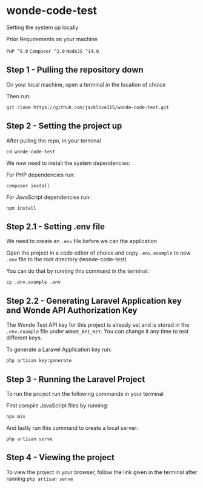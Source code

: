 # wonde-code-test
Setting the system up locally

Prior Requirements on your machine 

`PHP ^8.0`
`Composer ^2.0` 
`NodeJS ^14.0`

## Step 1 - Pulling the repository down

On your local machine, open a terminal in the location of choice

Then run:

`git clone https://github.com/jacklove315/wonde-code-test.git`

## Step 2 - Setting the project up

After pulling the repo, in your terminal 

`cd wonde-code-test`

We now need to install the system dependencies:

For PHP dependencies run:

`composer install`

For JavaScript dependencies run:

`npm install`
   
## Step 2.1 - Setting .env file 

We need to create an `.env` file before we can the application

Open the project in a code editor of choice and copy `.env.example` to new `.env` file to the root directory (wonde-code-test)

You can do that by running this command in the terminal:

`cp .env.example .env`

## Step 2.2 - Generating Laravel Application key and Wonde API Authorization Key

The Wonde Test API key for this project is already set and is stored in the `.env.example` file under `WONDE_API_KEY`. 
You can change it any time to test different keys.

To generate a Laravel Application key run:

`php artisan key:generate`

## Step 3 - Running the Laravel Project

To run the project run the following commands in your terminal

First compile JavaScript files by running:

`npx mix`

And lastly run this command to create a local server:

`php artisan serve`

## Step 4 - Viewing the project

To view the project in your browser, follow the link given in the terminal after running `php artisan serve`
